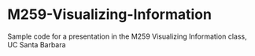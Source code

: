 # M259-Visualizing-Information
Sample code for a presentation in the M259 Visualizing Information class, UC Santa Barbara
